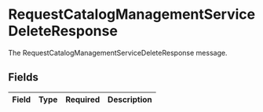 # RequestCatalogManagementServiceDeleteResponse

The RequestCatalogManagementServiceDeleteResponse message.


## Fields

| Field       | Type        | Required    | Description |
| ----------- | ----------- | ----------- | ----------- |